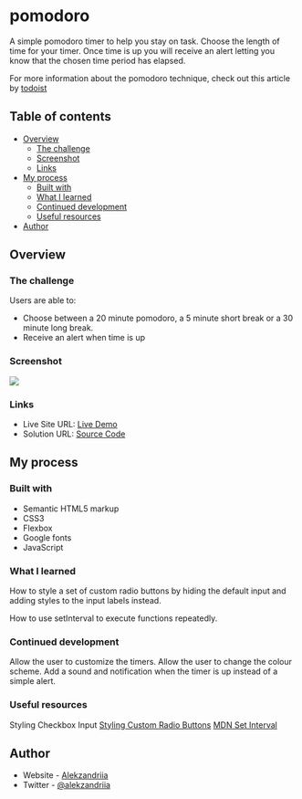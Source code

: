 # pomodoro

A simple pomodoro timer to help you stay on task. Choose the length of time for your timer. Once time is up you will receive an alert letting you know that the chosen time period has elapsed.

For more information about the pomodoro technique, check out this article by [todoist](https://todoist.com/productivity-methods/pomodoro-technique)

## Table of contents

- [Overview](#overview)
  - [The challenge](#the-challenge)
  - [Screenshot](#screenshot)
  - [Links](#links)
- [My process](#my-process)
  - [Built with](#built-with)
  - [What I learned](#what-i-learned)
  - [Continued development](#continued-development)
  - [Useful resources](#useful-resources)
- [Author](#author)

## Overview

### The challenge

Users are able to:

- Choose between a 20 minute pomodoro, a 5 minute short break or a 30 minute long break.
- Receive an alert when time is up

### Screenshot

![](.images/screenshot.jpg)

### Links

- Live Site URL: [Live Demo](https://alekzandriia.github.io/pomodoro)
- Solution URL: [Source Code](https://github.com/alekzandriia/pomodoro)

## My process

### Built with

- Semantic HTML5 markup
- CSS3
- Flexbox
- Google fonts
- JavaScript

### What I learned

How to style a set of custom radio buttons by hiding the default input and adding styles to the input labels instead.

How to use setInterval to execute functions repeatedly.

### Continued development

Allow the user to customize the timers.
Allow the user to change the colour scheme.
Add a sound and notification when the timer is up instead of a simple alert.

### Useful resources

Styling Checkbox Input
[Styling Custom Radio Buttons](https://www.youtube.com/watch?v=GDh9uToZkYg)
[MDN Set Interval](https://developer.mozilla.org/en-US/docs/Web/API/setInterval)

## Author

- Website - [Alekzandriia](https://www.alekz.dev)
- Twitter - [@alekzandriia](https://www.twitter.com/alekzandriia)
